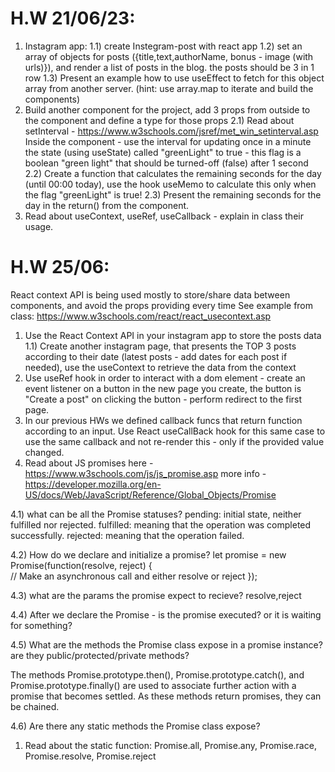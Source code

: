 # H.W 21/06/23:
1) Instagram app:
1.1) create Instegram-post with react app
1.2) set an array of objects for posts ({title,text,authorName, bonus - image (with urls)}), and render a list of posts in the blog.
the posts should be 3 in 1 row
1.3) Present an example how to use useEffect to fetch for this object array from another server.
(hint: use array.map to iterate and build the components)
2) Build another component for the project, add 3 props from outside to the component and define a type for those props
  2.1) Read about setInterval - https://www.w3schools.com/jsref/met_win_setinterval.asp
  Inside the component - use the interval for updating once in a minute the state (using useState) called "greenLight" to true - this flag is a boolean "green light" that should be turned-off (false) after 1 second
  2.2) Create a function that calculates the remaining seconds for the day (until 00:00 today), use the hook useMemo to calculate this only when the flag "greenLight" is true!
  2.3) Present the remaining seconds for the day in the return() from the component.
3) Read about useContext, useRef, useCallback - explain in class their usage.



# H.W 25/06:
 React context API is being used mostly to store/share data between components, and avoid the props providing every time
See example from class: https://www.w3schools.com/react/react_usecontext.asp
1) Use the React Context API in your instagram app to store the posts data
1.1) Create another instagram page, that presents the TOP 3 posts according to their date (latest posts - add dates for each post if needed), use the useContext to retrieve the data from the context
2) Use useRef hook in order to interact with a dom element - create an event listener on a button in the new page you create, the button is "Create a post"
on clicking the button - perform redirect to the first page.
3) In our previous HWs we defined callback funcs that return function according to an input.
    Use React useCallBack hook for this same case to use the same callback and not re-render this - only if the provided value changed.
4) Read about JS promises here -
https://www.w3schools.com/js/js_promise.asp
more info - https://developer.mozilla.org/en-US/docs/Web/JavaScript/Reference/Global_Objects/Promise

4.1) what can be all the Promise statuses?
pending: initial state, neither fulfilled nor rejected.
fulfilled: meaning that the operation was completed successfully.
rejected: meaning that the operation failed.

4.2) How do we declare and initialize a promise?
let promise = new Promise(function(resolve, reject) {    
    // Make an asynchronous call and either resolve or reject
});

4.3) what are the params the promise expect to recieve?
resolve,reject

4.4) After we declare the Promise - is the promise executed? or it is waiting for something?

 4.5) What are the methods the Promise class expose in a promise instance? are they public/protected/private methods?

The methods Promise.prototype.then(), Promise.prototype.catch(), and Promise.prototype.finally() are used to associate further action with a promise that becomes settled. As these methods return promises, they can be chained.

4.6) Are there any static methods the Promise class expose?
 1) Read about the static function:
 Promise.all, Promise.any, Promise.race, Promise.resolve, Promise.reject




